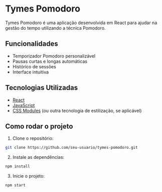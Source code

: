 # Tymes Pomodoro

Tymes Pomodoro é uma aplicação desenvolvida em React para ajudar na gestão do tempo utilizando a técnica Pomodoro.

## Funcionalidades

- Temporizador Pomodoro personalizável
- Pausas curtas e longas automáticas
- Histórico de sessões
- Interface intuitiva

## Tecnologias Utilizadas

- [React](https://reactjs.org/)
- [JavaScript](https://developer.mozilla.org/pt-BR/docs/Web/JavaScript)
- [CSS Modules](https://github.com/css-modules/css-modules) (ou outra tecnologia de estilização, se aplicável)

## Como rodar o projeto

1. Clone o repositório:

```bash
git clone https://github.com/seu-usuario/tymes-pomodoro.git
```

2. Instale as dependências:

```bash
npm install
```

3. Inicie o projeto:

```bash
npm start
```
